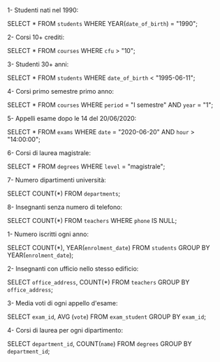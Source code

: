 <!--    QUERY SELECT -->

1- Studenti nati nel 1990:

SELECT \*
FROM `students`
WHERE
YEAR(`date_of_birth`) = "1990";

2- Corsi 10+ crediti:

SELECT \*
FROM `courses`
WHERE `cfu` > "10";

3- Studenti 30+ anni:

SELECT \*
FROM `students`
WHERE `date_of_birth` < "1995-06-11";

4- Corsi primo semestre primo anno:

SELECT \*
FROM `courses`
WHERE `period` = "I semestre"
AND `year` = "1";

5- Appelli esame dopo le 14 del 20/06/2020:

SELECT \*
FROM `exams`
WHERE `date` = "2020-06-20"
AND `hour` > "14:00:00";

6- Corsi di laurea magistrale:

SELECT \*
FROM `degrees`
WHERE `level` = "magistrale";

7- Numero dipartimenti università:

SELECT COUNT(\*)
FROM `departments`;

8- Insegnanti senza numero di telefono:

SELECT COUNT(\*)
FROM `teachers`
WHERE `phone` IS NULL;

<!-- GROUP BY -->

1- Numero iscritti ogni anno:

SELECT COUNT(\*), YEAR(`enrolment_date`)
FROM `students`
GROUP BY YEAR(`enrolment_date`);

2- Insegnanti con ufficio nello stesso edificio:

SELECT `office_address`, COUNT(\*)
FROM `teachers`
GROUP BY `office_address`;

3- Media voti di ogni appello d'esame:

SELECT `exam_id`, AVG (`vote`)
FROM `exam_student`
GROUP BY `exam_id`;

4- Corsi di laurea per ogni dipartimento:

SELECT `department_id`, COUNT(`name`)
FROM `degrees`
GROUP BY `department_id`;

